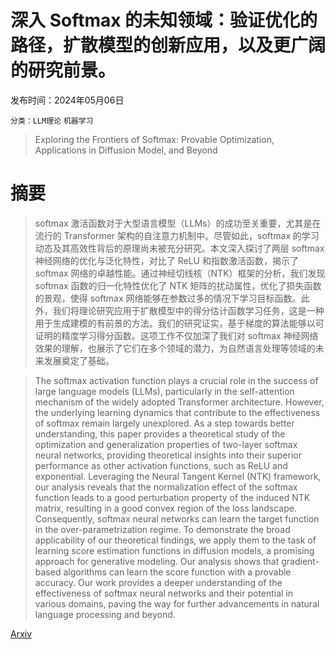 # 深入 Softmax 的未知领域：验证优化的路径，扩散模型的创新应用，以及更广阔的研究前景。

发布时间：2024年05月06日

`分类：LLM理论` `机器学习`

> Exploring the Frontiers of Softmax: Provable Optimization, Applications in Diffusion Model, and Beyond

# 摘要

> softmax 激活函数对于大型语言模型（LLMs）的成功至关重要，尤其是在流行的 Transformer 架构的自注意力机制中。尽管如此，softmax 的学习动态及其高效性背后的原理尚未被充分研究。本文深入探讨了两层 softmax 神经网络的优化与泛化特性，对比了 ReLU 和指数激活函数，揭示了 softmax 网络的卓越性能。通过神经切线核（NTK）框架的分析，我们发现 softmax 函数的归一化特性优化了 NTK 矩阵的扰动属性，优化了损失函数的景观，使得 softmax 网络能够在参数过多的情况下学习目标函数。此外，我们将理论研究应用于扩散模型中的得分估计函数学习任务，这是一种用于生成建模的有前景的方法。我们的研究证实，基于梯度的算法能够以可证明的精度学习得分函数。这项工作不仅加深了我们对 softmax 神经网络效果的理解，也展示了它们在多个领域的潜力，为自然语言处理等领域的未来发展奠定了基础。

> The softmax activation function plays a crucial role in the success of large language models (LLMs), particularly in the self-attention mechanism of the widely adopted Transformer architecture. However, the underlying learning dynamics that contribute to the effectiveness of softmax remain largely unexplored. As a step towards better understanding, this paper provides a theoretical study of the optimization and generalization properties of two-layer softmax neural networks, providing theoretical insights into their superior performance as other activation functions, such as ReLU and exponential. Leveraging the Neural Tangent Kernel (NTK) framework, our analysis reveals that the normalization effect of the softmax function leads to a good perturbation property of the induced NTK matrix, resulting in a good convex region of the loss landscape. Consequently, softmax neural networks can learn the target function in the over-parametrization regime. To demonstrate the broad applicability of our theoretical findings, we apply them to the task of learning score estimation functions in diffusion models, a promising approach for generative modeling. Our analysis shows that gradient-based algorithms can learn the score function with a provable accuracy. Our work provides a deeper understanding of the effectiveness of softmax neural networks and their potential in various domains, paving the way for further advancements in natural language processing and beyond.

[Arxiv](https://arxiv.org/abs/2405.03251)